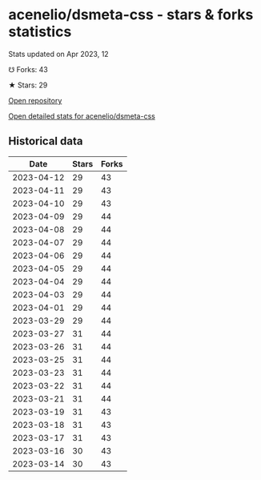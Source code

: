 # acenelio/dsmeta-css - stars & forks statistics

Stats updated on Apr 2023, 12

☋ Forks: 43

★ Stars: 29

[Open repository](https://github.com/acenelio/dsmeta-css)

[Open detailed stats for acenelio/dsmeta-css](https://reviewgithub.com/rep/acenelio/dsmeta-css)

## Historical data
| Date | Stars | Forks |
|------|-------|-------|
| 2023-04-12 | 29 | 43 | 
| 2023-04-11 | 29 | 43 | 
| 2023-04-10 | 29 | 43 | 
| 2023-04-09 | 29 | 44 | 
| 2023-04-08 | 29 | 44 | 
| 2023-04-07 | 29 | 44 | 
| 2023-04-06 | 29 | 44 | 
| 2023-04-05 | 29 | 44 | 
| 2023-04-04 | 29 | 44 | 
| 2023-04-03 | 29 | 44 | 
| 2023-04-01 | 29 | 44 | 
| 2023-03-29 | 29 | 44 | 
| 2023-03-27 | 31 | 44 | 
| 2023-03-26 | 31 | 44 | 
| 2023-03-25 | 31 | 44 | 
| 2023-03-23 | 31 | 44 | 
| 2023-03-22 | 31 | 44 | 
| 2023-03-21 | 31 | 44 | 
| 2023-03-19 | 31 | 43 | 
| 2023-03-18 | 31 | 43 | 
| 2023-03-17 | 31 | 43 | 
| 2023-03-16 | 30 | 43 | 
| 2023-03-14 | 30 | 43 | 


